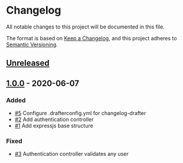# Changelog

All notable changes to this project will be documented in this file.

The format is based on [Keep a Changelog](https://keepachangelog.com/en/1.0.0/),
and this project adheres to [Semantic Versioning](https://semver.org/spec/v2.0.0.html).

## [Unreleased]

## [1.0.0] - 2020-06-07

### Added

- [#5](https://github.com/Paleloser/TFG-GH0/issues/5) Configure .drafterconfig.yml for changelog-drafter
- [#2](https://github.com/Paleloser/TFG-GH0/issues/2) Add authentication controller
- [#1](https://github.com/Paleloser/TFG-GH0/issues/1) Add expressjs base structure

### Fixed

- [#3](https://github.com/Paleloser/TFG-GH0/issues/3) Authentication controller validates any user

[Unreleased]: https://github.com/Paleloser/TFG-GH0/compare/1.0.0...develop
[1.0.0]: https://github.com/Paleloser/TFG-GH0/commits/1.0.0
